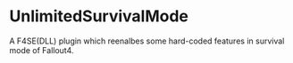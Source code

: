 # UnlimitedSurvivalMode
A F4SE(DLL) plugin which reenalbes some hard-coded features in survival mode of Fallout4. 
